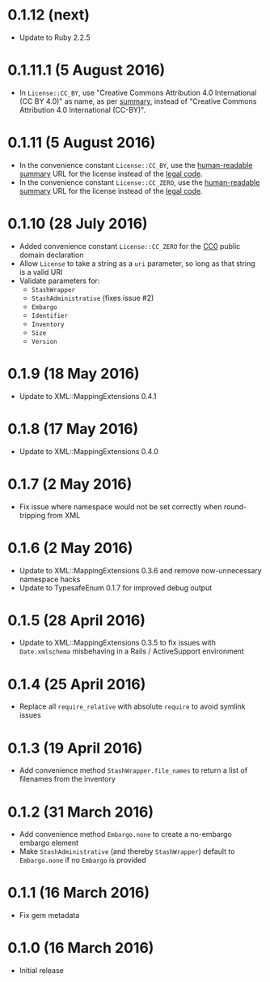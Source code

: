 # 0.1.12 (next)

- Update to Ruby 2.2.5

# 0.1.11.1 (5 August 2016)

- In `License::CC_BY`, use "Creative Commons Attribution 4.0 International (CC BY 4.0)" 
  as name, as per [summary](https://creativecommons.org/licenses/by/4.0/), instead of 
  "Creative Commons Attribution 4.0 International (CC-BY)".

# 0.1.11 (5 August 2016)

- In the convenience constant `License::CC_BY`, use the 
  [human-readable summary](https://creativecommons.org/licenses/by/4.0/) URL for the license 
  instead of the [legal code](https://creativecommons.org/licenses/by/4.0/legalcode).
- In the convenience constant `License::CC_ZERO`, use the 
  [human-readable summary](https://creativecommons.org/publicdomain/zero/1.0/) URL for the license 
  instead of the [legal code](https://creativecommons.org/publicdomain/zero/1.0/legalcode).

# 0.1.10 (28 July 2016)

- Added convenience constant `License::CC_ZERO` for the
  [CC0](https://creativecommons.org/publicdomain/zero/1.0/legalcode) public domain declaration
- Allow `License` to take a string as a `uri` parameter, so long as that string is a valid URI
- Validate parameters for:
  - `StashWrapper`
  - `StashAdministrative` (fixes issue #2)
  - `Embargo`
  - `Identifier`
  - `Inventory`
  - `Size`
  - `Version`

# 0.1.9 (18 May 2016)

- Update to XML::MappingExtensions 0.4.1

# 0.1.8 (17 May 2016)

- Update to XML::MappingExtensions 0.4.0

# 0.1.7 (2 May 2016)

- Fix issue where namespace would not be set correctly when round-tripping from XML

# 0.1.6 (2 May 2016)

- Update to XML::MappingExtensions 0.3.6 and remove now-unnecessary namespace hacks
- Update to TypesafeEnum 0.1.7 for improved debug output

# 0.1.5 (28 April 2016)

- Update to XML::MappingExtensions 0.3.5 to fix issues with `Date.xmlschema` misbehaving
  in a Rails / ActiveSupport environment

# 0.1.4 (25 April 2016)

- Replace all `require_relative` with absolute `require` to avoid symlink issues

# 0.1.3 (19 April 2016)

- Add convenience method `StashWrapper.file_names` to return a list of filenames
  from the inventory

# 0.1.2 (31 March 2016)

- Add convenience method `Embargo.none` to create a no-embargo embargo element
- Make `StashAdministrative` (and thereby `StashWrapper`) default to `Embargo.none`
  if no `Embargo` is provided

# 0.1.1 (16 March 2016)

- Fix gem metadata

# 0.1.0 (16 March 2016)

- Initial release
